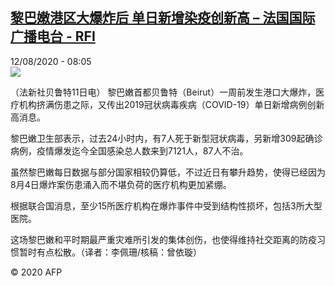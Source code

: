 <!--1597215309000-->
[黎巴嫩港区大爆炸后 单日新增染疫创新高 – 法国国际广播电台 - RFI](http://www.rfi.fr//cn/contenu/20200812-%E9%BB%8E%E5%B7%B4%E5%AB%A9%E6%B8%AF%E5%8C%BA%E5%A4%A7%E7%88%86%E7%82%B8%E5%90%8E-%E5%8D%95%E6%97%A5%E6%96%B0%E5%A2%9E%E6%9F%93%E7%96%AB%E5%88%9B%E6%96%B0%E9%AB%98)
------

<div>12/08/2020 - 08:05</div><img src="https://s.rfi.fr/media/display/05b5ff92-dc67-11ea-a854-005056a964fe/w:310/p:16x9/int0007b.200812140502.jpg"><div class="t-content__body u-clearfix"><div class="m-interstitial"></div><p>（法新社贝鲁特11日电）    黎巴嫩首都贝鲁特（Beirut）一周前发生港口大爆炸，医疗机构挤满伤患之际，又传出2019冠状病毒疾病（COVID-19）单日新增病例创新高消息。</p><p>    黎巴嫩卫生部表示，过去24小时内，有7人死于新型冠状病毒，另新增309起确诊病例，疫情爆发迄今全国感染总人数来到7121人，87人不治。</p><p>    虽然黎巴嫩每日数据与部分国家相较仍算低，不过近日有攀升趋势，使得已经因为8月4日爆炸案伤患涌入而不堪负荷的医疗机构更加紧绷。</p><p>    根据联合国消息，至少15所医疗机构在爆炸事件中受到结构性损坏，包括3所大型医院。</p><p>    这场黎巴嫩和平时期最严重灾难所引发的集体创伤，也使得维持社交距离的防疫习惯暂时有点松散。（译者：李佩珊/核稿：曾依璇）</p><p class="t-copyright">© 2020 AFP</p>        </div>
